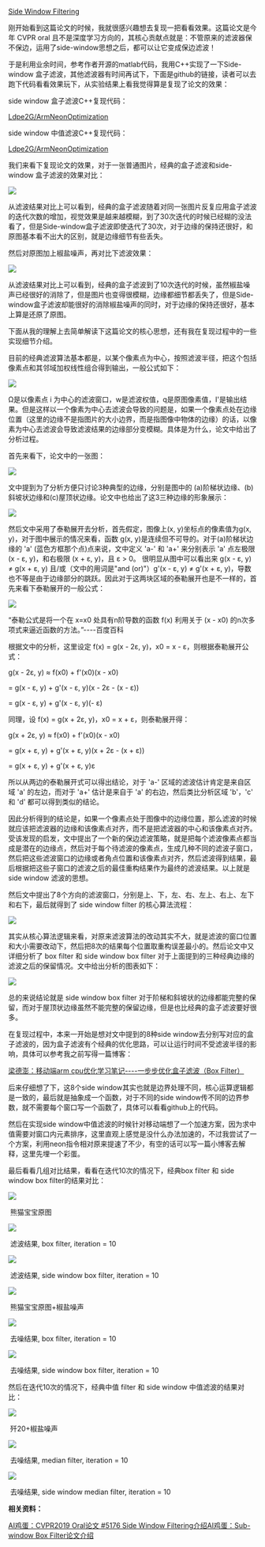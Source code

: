 [Side Window Filtering](https://link.zhihu.com/?target=https%3A//arxiv.org/pdf/1905.07177.pdf)

刚开始看到这篇论文的时候，我就很感兴趣想去复现一把看看效果。这篇论文是今年 CVPR oral
且不是深度学习方向的，其核心贡献点就是：不管原来的滤波器保不保边，运用了side-window思想之后，都可以让它变成保边滤波！

于是利用业余时间，参考作者开源的matlab代码，我用C++实现了一下Side-window
盒子滤波，其他滤波器有时间再试下，下面是github的链接，读者可以去跑下代码看看效果玩下，从实验结果上看我觉得算是复现了论文的效果：

side window 盒子滤波C++复现代码：

[Ldpe2G/ArmNeonOptimization](https://link.zhihu.com/?target=https%3A//github.com/Ldpe2G/ArmNeonOptimization/tree/master/sideWindowBoxFilter)

side window 中值滤波C++复现代码：

[Ldpe2G/ArmNeonOptimization](https://link.zhihu.com/?target=https%3A//github.com/Ldpe2G/ArmNeonOptimization/tree/master/sideWindowMedianFilter)

我们来看下复现论文的效果，对于一张普通图片，经典的盒子滤波和side-window 盒子滤波的效果对比：

![](https://pic2.zhimg.com/v2-0405f16808d74467e3ba0f15e0b27dfd_b.jpg)

从滤波结果对比上可以看到，经典的盒子滤波随着对同一张图片反复应用盒子滤波的迭代次数的增加，视觉效果是越来越模糊，到了30次迭代的时候已经糊的没法看了，但是Side-window盒子滤波即使迭代了30次，对于边缘的保持还很好，和原图基本看不出大的区别，就是边缘细节有些丢失。

然后对原图加上椒盐噪声，再对比下滤波效果：

![](https://pic1.zhimg.com/v2-23553580493918ce0a45d07ea5db44b0_b.jpg)

从滤波结果对比上可以看到，经典的盒子滤波到了10次迭代的时候，虽然椒盐噪声已经很好的消除了，但是图片也变得很模糊，边缘都细节都丢失了，但是Side-
window盒子滤波却能很好的消除椒盐噪声的同时，对于边缘的保持还很好，基本上算是还原了原图。

下面从我的理解上去简单解读下这篇论文的核心思想，还有我在复现过程中的一些实现细节介绍。

目前的经典滤波算法基本都是，以某个像素点为中心，按照滤波半径，把这个包括像素点和其邻域加权线性组合得到输出，一般公式如下：

![](https://pic2.zhimg.com/v2-5a1bb3fcf5c0c92b34f1b6f34ba4f489_b.png)

Ω是以像素点 i
为中心的滤波窗口，w是滤波权值，q是原图像素值，I'是输出结果。但是这样以一个像素为中心去滤波会导致的问题是，如果一个像素点处在边缘位置（这里的边缘不是指图片的大小边界，而是指图像中物体的边缘）的话，以像素为中心去滤波会导致滤波结果的边缘部分变模糊。具体是为什么，论文中给出了分析过程。

首先来看下，论文中的一张图：

![](https://pic2.zhimg.com/v2-0bcbdb02a3cb983d94f4e3a3b8fa5ee9_b.jpg)

文中提到为了分析方便只讨论3种典型的边缘，分别是图中的 (a)阶梯状边缘、(b)斜坡状边缘和(c)屋顶状边缘。论文中也给出了这3三种边缘的形象展示：

![](https://pic2.zhimg.com/v2-9a676b73faffd75d6867fd816faa9339_b.jpg)

然后文中采用了泰勒展开去分析，首先假定，图像上(x, y)坐标点的像素值为g(x, y)，对于图中展示的情况来看，函数 g(x,
y)是连续但不可导的。对于(a)阶梯状边缘的 'a' (蓝色方框那个点)点来说，文中定义 'a-' 和 'a+' 来分别表示 'a' 点左极限 (x -
ε, y)，和右极限 (x + ε, y)，且 ε > 0。 很明显从图中可以看出来 g(x - ε, y) ≠ g(x + ε, y)
且/或（文中的用词是"and (or)"）g'(x - ε, y) ≠ g'(x + ε,
y)，导数也不等是由于边缘部分的跳跃。因此对于这两块区域的泰勒展开也是不一样的，首先来看下泰勒展开的一般公式：

![](https://pic3.zhimg.com/v2-b6dad563fbda58a5a25fafc54ff88b6a_b.png)

“泰勒公式是将一个在 x=x0 处具有n阶导数的函数 f(x) 利用关于 (x - x0) 的n次多项式来逼近函数的方法。”----百度百科

根据文中的分析，这里设定 f(x) = g(x - 2ε, y)，x0 = x - ε，则根据泰勒展开公式：

g(x - 2ε, y) ≈ f(x0) + f'(x0)(x - x0)

= g(x - ε, y) + g'(x - ε, y)(x - 2ε - (x - ε))

= g(x - ε, y) + g'(x - ε, y)(- ε)

同理，设 f(x) = g(x + 2ε, y)，x0 = x + ε，则泰勒展开得：

g(x + 2ε, y) ≈ f(x0) + f'(x0)(x - x0)

= g(x + ε, y) + g'(x + ε, y)(x + 2ε - (x + ε))

= g(x + ε, y) + g'(x + ε, y)ε

所以从两边的泰勒展开式可以得出结论，对于 'a-' 区域的滤波估计肯定是来自区域 'a' 的左边，而对于 'a+' 估计是来自于 'a'
的右边，然后类比分析区域 'b'，'c' 和 'd' 都可以得到类似的结论。

因此分析得到的结论是，如果一个像素点处于图像中的边缘位置，那么滤波的时候就应该把滤波器的边缘和该像素点对齐，而不是把滤波器的中心和该像素点对齐。受该发现的启发，文中提出了一个新的保边滤波策略，就是把每个滤波像素点都当成是潜在的边缘点，然后对于每个待滤波的像素点，生成几种不同的滤波子窗口，然后把这些滤波窗口的边缘或者角点位置和该像素点对齐，然后滤波得到结果，最后根据把这些子窗口的滤波之后的最佳重构结果作为最终的滤波结果。以上就是side window 滤波的思想。

然后文中提出了8个方向的滤波窗口，分别是上、下，左、右、左上、右上、左下和右下，最后就得到了 side window filter 的核心算法流程：

![](https://pic4.zhimg.com/v2-dbb29b0a68b174354595e75b2f95f1ff_b.jpg)

其实从核心算法逻辑来看，对原来滤波算法的改动其实不大，就是滤波的窗口位置和大小需要改动下，然后把8次的结果每个位置取重构误差最小的。然后论文中又详细分析了 box filter 和 side window box filter 对于上面提到的三种经典边缘的滤波之后的保留情况。文中给出分析的图表如下：

![](https://pic4.zhimg.com/v2-ed62ad64402b511a0016c831b2d9d397_b.jpg)

总的来说结论就是 side window box filter 对于阶梯和斜坡状的边缘都能完整的保留，而对于屋顶状边缘虽然不能完整的保留边缘，但是也比经典的盒子滤波要好很多。

在复现过程中，本来一开始是想对文中提到的8种side window去分别写对应的盒子滤波的，因为盒子滤波有个经典的优化思路，可以让运行时间不受滤波半径的影响，具体可以参考我之前写得一篇博客：

[梁德澎：移动端arm cpu优化学习笔记----一步步优化盒子滤波（Box Filter）](https://zhuanlan.zhihu.com/p/64522357)

后来仔细想了下，这8个side window其实也就是边界处理不同，核心运算逻辑都是一致的，最后就是抽象成一个函数，对于不同的side window传不同的边界参数，就不需要每个窗口写一个函数了，具体可以看看github上的代码。

然后在实现side window中值滤波的时候针对移动端想了一个加速方案，因为求中值需要对窗口内元素排序，这里直观上感觉是没什么办法加速的，不过我尝试了一个方案，利用neon指令相对原来提速了不少，有空的话可以写一篇小博客去解释，这里先埋一个彩蛋。

最后看看几组对比结果，看看在迭代10次的情况下，经典box filter 和 side window box filter的结果对比：

![](https://pic4.zhimg.com/v2-bd0a4b551ee9c660a64526758dfbb1e3_b.jpg)

​                                                                                                                               熊猫宝宝原图

![](https://pic1.zhimg.com/v2-8b093a37c961f2f2a13e27342dae80c4_b.jpg)

​                                                                                                           滤波结果, box filter, iteration = 10

![](https://pic3.zhimg.com/v2-4b9e11ff93e7a06d000cc4da629577b2_b.jpg)

​                                                                                           滤波结果, side window box filter, iteration = 10

![](https://pic3.zhimg.com/v2-c316f57022121b528a5bdbc8aca8ced6_b.jpg)

​                                                                                                                     熊猫宝宝原图+椒盐噪声

![](https://pic1.zhimg.com/v2-836872c33e07b85d37afa443f806bd4c_b.jpg)

​                                                                                                          去噪结果, box filter, iteration = 10

![](https://pic2.zhimg.com/v2-66498deaca14923ce51ed09312c2ac79_b.jpg)

​                                                                                                 去噪结果, side window box filter, iteration = 10

然后在迭代10次的情况下，经典中值 filter 和 side window 中值滤波的结果对比：

![](https://pic2.zhimg.com/v2-09f9da641ce1e769b2dbd670ff18d511_b.jpg)

​                                                                                                                                 歼20+椒盐噪声

![](https://pic4.zhimg.com/v2-f47e4404a0b00453ee0ef6cb5c7db3b7_b.jpg)

​                                                                                                           去噪结果, median filter, iteration = 10

![](https://pic2.zhimg.com/v2-cdcf4a770e4681216bdf9549c92bf6e1_b.jpg)

​                                                                                                  去噪结果, side window median filter, iteration = 10

 **相关资料：**

[AI鸡蛋：CVPR2019 Oral论文 #5176 Side Window
Filtering介绍](https://zhuanlan.zhihu.com/p/58326095)[AI鸡蛋：Sub-window Box
Filter论文介绍](https://zhuanlan.zhihu.com/p/64647829)

